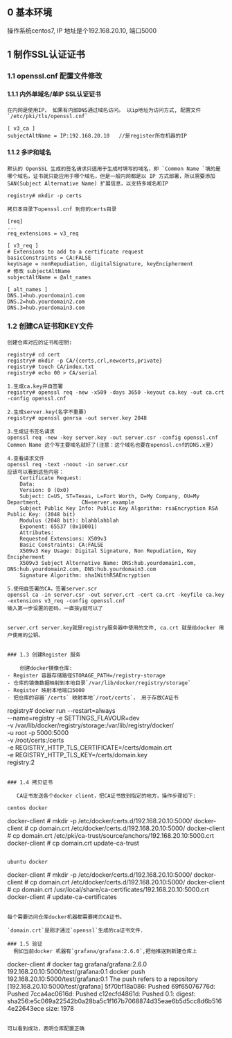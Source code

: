 ## 0 基本环境
   操作系统centos7, IP 地址是个192.168.20.10, 端口5000


## 1 制作SSL认证证书

### 1.1 openssl.cnf 配置文件修改

#### 1.1.1 内外单域名/单IP SSL认证证书
    在内网是使用IP， 如果有内部DNS通过域名访问。 以ip地址为访问方式, 配置文件`/etc/pki/tls/openssl.cnf`
```
[ v3_ca ]  
subjectAltName = IP:192.168.20.10   //是register所在机器的IP
```

#### 1.1.2 多IP和域名
    默认的 OpenSSL 生成的签名请求只适用于生成时填写的域名，即 `Common Name `填的是哪个域名，证书就只能应用于哪个域名，但是一般内网都是以 IP 方式部署，所以需要添加 SAN(Subject Alternative Name) 扩展信息，以支持多域名和IP


```
registry# mkdir -p certs 

拷贝本目录下openssl.cnf 到你的certs目录
```
	
```
[req]
...
req_extensions = v3_req

[ v3_req ]
# Extensions to add to a certificate request
basicConstraints = CA:FALSE
keyUsage = nonRepudiation, digitalSignature, keyEncipherment
# 修改 subjectAltName
subjectAltName = @alt_names 

[ alt_names ]
DNS.1=hub.yourdomain1.com
DNS.2=hub.yourdomain2.com
DNS.3=hub.yourdomain3.com
```

### 1.2 创建CA证书和KEY文件
    创建仓库对应的证书和密钥:

```
registry# cd cert
registry# mkdir -p CA/{certs,crl,newcerts,private}
registry# touch CA/index.txt
registry# echo 00 > CA/serial

1.生成ca.key并自签署
registry# openssl req -new -x509 -days 3650 -keyout ca.key -out ca.crt -config openssl.cnf

2.生成server.key(名字不重要)
registry# openssl genrsa -out server.key 2048

3.生成证书签名请求
openssl req -new -key server.key -out server.csr -config openssl.cnf
Common Name 这个写主要域名就好了(注意：这个域名也要在openssl.cnf的DNS.x里)

4.查看请求文件
openssl req -text -noout -in server.csr 
应该可以看到这些内容：
    Certificate Request:
    Data:
    Version: 0 (0x0)
    Subject: C=US, ST=Texas, L=Fort Worth, O=My Company, OU=My Department,             CN=server.example
    Subject Public Key Info: Public Key Algorithm: rsaEncryption RSA Public Key: (2048 bit)
    Modulus (2048 bit): blahblahblah
    Exponent: 65537 (0x10001)
    Attributes:
    Requested Extensions: X509v3
    Basic Constraints: CA:FALSE
    X509v3 Key Usage: Digital Signature, Non Repudiation, Key Encipherment
    X509v3 Subject Alternative Name: DNS:hub.yourdomain1.com, DNS:hub.yourdomain2.com, DNS:hub.yourdomain3.com
    Signature Algorithm: sha1WithRSAEncryption

5.使用自签署的CA，签署server.scr
openssl ca -in server.csr -out server.crt -cert ca.crt -keyfile ca.key -extensions v3_req -config openssl.cnf
输入第一步设置的密码，一直按y就可以了


server.crt server.key就是registry服务器中使用的文件, ca.crt 就是给docker 用户使用的公钥。


### 1.3 创建Register 服务

    创建docker镜像仓库:
- Register 容器存储路径STORAGE_PATH=/registry-storage
- 仓库的镜像数据映射到本地目录`/var/lib/docker/registry/storage` 
- Register 映射本地端口5000
- 把仓库的容器`/certs` 映射本地`/root/certs`， 用于存放CA证书

```
registry# 
docker run --restart=always \
--name=registry  -e SETTINGS_FLAVOUR=dev \
-v /var/lib/docker/registry/storage:/var/lib/registry/docker/ \
-u root -p 5000:5000 \
-v /root/certs:/certs \
-e REGISTRY_HTTP_TLS_CERTIFICATE=/certs/domain.crt \
-e REGISTRY_HTTP_TLS_KEY=/certs/domain.key \
registry:2
```

### 1.4 拷贝证书
 
   CA证书发送各个docker client，把CA证书放到指定的地方，操作步骤如下:

centos docker 
```
docker-client # mkdir -p /etc/docker/certs.d/192.168.20.10:5000/
docker-client # cp domain.crt /etc/docker/certs.d/192.168.20.10:5000/
docker-client # cp domain.crt /etc/pki/ca-trust/source/anchors/192.168.20.10:5000.crt
docker-client # cp domain.crt  update-ca-trust
```

ubuntu docker 
```
docker-client # mkdir -p /etc/docker/certs.d/192.168.20.10:5000/
docker-client # cp domain.crt /etc/docker/certs.d/192.168.20.10:5000/
docker-client # cp domain.crt /usr/local/share/ca-certificates/192.168.20.10:5000.crt
docker-client # update-ca-certificates
```

每个需要访问仓库docker机器都需要拷贝CA证书。

`domain.crt`是刚才通过`openssl`生成的ca证书文件.

### 1.5 验证
  例如当前docker 机器有`grafana/grafana:2.6.0`,把他推送到新建仓库上

```
docker-client # docker tag grafana/grafana:2.6.0 192.168.20.10:5000/test/grafana:0.1
docker push 192.168.20.10:5000/test/grafana:0.1
The push refers to a repository [192.168.20.10:5000/test/grafana]
5f70bf18a086: Pushed
69f65076776d: Pushed
7cca4ac0616d: Pushed
c12ecfd4861d: Pushed
0.1: digest: sha256:e5c069a22542b0a28ba5c1f167b7068874d35eae6b5d5cc8d6b5164e22643ece size: 1978
```

可以看到成功，表明仓库配置正确
